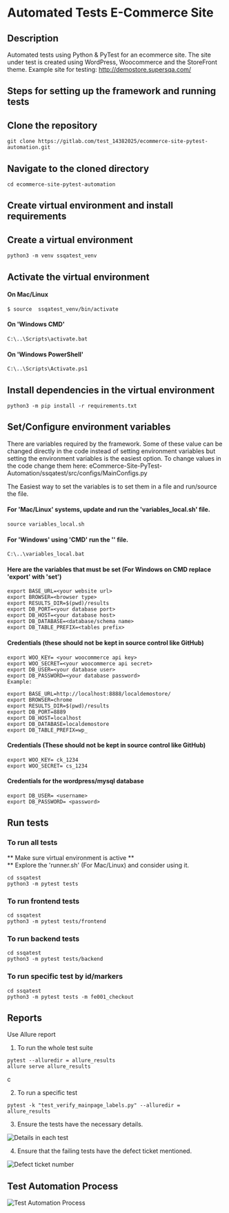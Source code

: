 # Automated Tests E-Commerce Site
## Description
Automated tests using Python & PyTest for an ecommerce site. The site under test is created using WordPress, Woocommerce and the StoreFront theme. Example site for testing: http://demostore.supersqa.com/

## Steps for setting up the framework and running tests
## Clone the repository
```commandline
git clone https://gitlab.com/test_14382025/ecommerce-site-pytest-automation.git
```

## Navigate to the cloned directory
```commandline
cd ecommerce-site-pytest-automation
```

## Create virtual environment and install requirements
## Create a virtual environment
```commandline
python3 -m venv ssqatest_venv
```

## Activate the virtual environment
#### On Mac/Linux
```commandline
$ source  ssqatest_venv/bin/activate
```

#### On 'Windows CMD'
```commandline
C:\..\Scripts\activate.bat
```
#### On 'Windows PowerShell'
```commandline
C:\..\Scripts\Activate.ps1
```


## Install dependencies in the virtual environment
```commandline
python3 -m pip install -r requirements.txt
```

## Set/Configure environment variables
There are variables required by the framework. Some of these value can be changed directly in the code instead of setting environment variables but setting the environment variables is the easiest option. To change values in the code change them here: 
eCommerce-Site-PyTest-Automation/ssqatest/src/configs/MainConfigs.py

The Easiest way to set the variables is to set them in a file and run/source the file.

#### For 'Mac/Linux' systems, update and run the 'variables_local.sh' file.
```commandline
source variables_local.sh
```


#### For 'Windows' using 'CMD' run the '' file.
```commandline
C:\..\variables_local.bat
```

#### Here are the variables that must be set (For Windows on CMD replace 'export' with 'set')
```commandline
export BASE_URL=<your website url> 
export BROWSER=<browser type>
export RESULTS_DIR=$(pwd)/results
export DB_PORT=<your database port>
export DB_HOST=<your database host>
export DB_DATABASE=<database/schema name>
export DB_TABLE_PREFIX=<tables prefix>
```


#### Credentials (these should not be kept in source control like GitHub)
```commandline
export WOO_KEY= <your woocommerce api key>
export WOO_SECRET=<your woocommerce api secret>
export DB_USER=<your database user>
export DB_PASSWORD=<your database password>
Example:

export BASE_URL=http://localhost:8888/localdemostore/ 
export BROWSER=chrome 
export RESULTS_DIR=$(pwd)/results 
export DB_PORT=8889 
export DB_HOST=localhost 
export DB_DATABASE=localdemostore 
export DB_TABLE_PREFIX=wp_ 
```

#### Credentials (These should not be kept in source control like GitHub)
```commandline
export WOO_KEY= ck_1234 
export WOO_SECRET= cs_1234
```

#### Credentials for the wordpress/mysql database
```commandline
export DB_USER= <username>
export DB_PASSWORD= <password>
```


## Run tests
### To run all tests
** Make sure virtual environment is active ** <br>
** Explore the 'runner.sh' (For Mac/Linux) and consider using it.

```commandline
cd ssqatest
python3 -m pytest tests
```

### To run frontend tests
```commandline
cd ssqatest
python3 -m pytest tests/frontend
```

### To run backend tests
```commandline
cd ssqatest
python3 -m pytest tests/backend
```

### To run specific test by id/markers
```commandline
cd ssqatest
python3 -m pytest tests -m fe001_checkout
```

## Reports
Use Allure report
1. To run the whole test suite
```commandline
pytest --alluredir = allure_results
allure serve allure_results
```
c

2. To run a specific test
```commandline
pytest -k "test_verify_mainpage_labels.py" --alluredir = allure_results
```
3. Ensure the tests have the necessary details.

![Details in each test](images/passed_test_details.jpg)


4. Ensure that the failing tests have the defect ticket mentioned. 

![Defect ticket number](images/failed_defect.jpg)

## Test Automation Process 
![Test Automation Process](images/automation_process.jpg)

